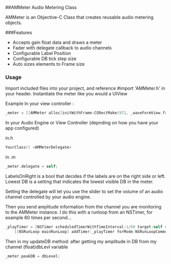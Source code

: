##AMMeter Audio Metering Class

AMMeter is an Objective-C Class that creates reusable audio metering objects.

###Features
- Accepts gain float data and draws a meter
- Fader with delegate callback to audio channels
- Configurable Label Position
- Configurable DB tick step size
- Auto sizes elements to Frame size

### Usage
Import included files into your project, and reference #import 'AMMeter.h' in your header.
Instantiate the meter like you would a UIView

Example
In your view controller :
```objective-c
_meter = [[AMMeter alloc]initWithFrame:CGRectMake(972, _waveFormView.frame.origin.y, 52, 720) lablesOnRightSide:YES andLowestDB:20];
```

In your Audio Engine or View Controller (depnding on how you have your app configured)

in.h
```objective-c
YourClass() <AMMeterDelegate>
```
in .m
```objective-c
_meter.delegate = self;
```
LabelsOnRight is a bool that decides if the labels are on the right side or left.
Lowest DB is a setting that indicates the lowest visible DB in the meter.

Setting the delegate will let you use the slider to set the volume of an audio channel controlled by your audio engine.

Then you send amplitude information from the channel you are monitoring to the AMMeter instance.
I do this with a runloop from an NSTimer, for example 60 times per second...
```objective-c
_playTimer = [NSTimer scheduledTimerWithTimeInterval:1/60 target:self selector:@selector(updateDB) userInfo:nil repeats:YES];
    [[NSRunLoop mainRunLoop] addTimer:_playTimer forMode:NSRunLoopCommonModes];
``` 
Then in my updateDB method: after getting my amplitude in DB from my channel (float)dbLevl variable

```objective-c
_meter.peakDB = dbLevel;
```

